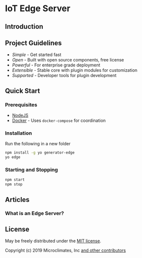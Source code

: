 # IoT Edge Server

## Introduction

## Project Guidelines

* *Simple* - Get started fast
* *Open* - Built with open source components, free license
* *Powerful* - For enterprise grade deployment
* *Extensible* - Stable core with plugin modules for customization
* *Supported* - Developer tools for plugin development

## Quick Start

### Prerequisites

  * [NodeJS](https://nodejs.org)
  * [Docker](https://www.docker.com/products) - Uses `docker-compose` for coordination

### Installation

Run the following in a new folder

```bash
npm install -g yo generator-edge
yo edge
```

### Starting and Stopping

```bash
npm start
npm stop
```

## Articles

### What is an Edge Server?

## License

May be freely distributed under the [MIT license](https://raw.githubusercontent.com/iot-edge/iot-edge/master/LICENSE).

Copyright (c) 2019 Microclimates, Inc
[and other contributors](https://github.com/iot-edge/iot-edge/graphs/contributors)